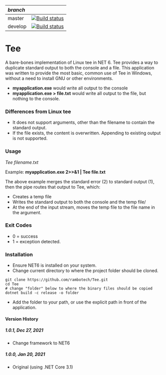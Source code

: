 | *branch* | |
| :--- | :---: |
| master    | [![Build status](https://app.travis-ci.com/rambotech/Tee.svg?branch=master)](https://app.travis-ci.com/rambotech/Tee) |
| develop   | [![Build status](https://app.travis-ci.com/rambotech/Tee.svg?branch=develop)](https://app.travis-ci.com/rambotech/Tee) |

# Tee

A bare-bones implementation of Linux tee in NET 6. Tee provides a way to duplicate standard output to both the console and a file.
This application was written to provide the most basic, common use of Tee in Windows, without a need to install GNU or other environments.

- **myapplication.exe** would write all output to the console
- **myapplication.exe > file.txt** would write all output to the file, but nothing to the console.

### Differences from Linux tee
- It does not support arguments, other than the filename to contain the standard output.
- If the file exists, the content is overwritten.  Appending to existing output is not supported.

### Usage
*Tee filename.txt*

Example: **myapplication.exe 2>>&1 | Tee file.txt**

The above example merges the standard error (2) to standard output (1), then the pipe routes that output to Tee, which:
- Creates a temp file
- Writes the standard output to both the console and the temp file/
- At the end of the input stream, moves the temp file to the file name in the argument.

### Exit Codes
- 0 = success
- 1 = exception detected.

### Installation
- Ensure NET6 is installed on your system.
- Change current directory to where the project folder should be cloned.

```
git clone https://github.com/rambotech/Tee.git
cd Tee
# change "folder" below to where the binary files should be copied
dotnet build -c release -o folder
```

- Add the folder to your path, or use the explicit path in front of the application.

#### Version History

##### 1.0.1, Dec 27, 2021
- Change framework to NET6

##### 1.0.0, Jan 20, 2021
- Original (using .NET Core 3.1)

